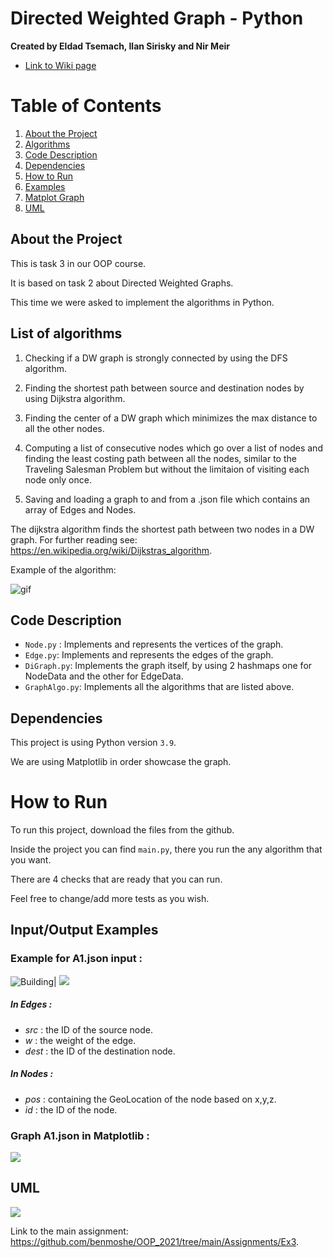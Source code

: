 # Directed Weighted Graph - Python
**Created by Eldad Tsemach, Ilan Sirisky and Nir Meir**
 
- [Link to Wiki page](https://github.com/TorNim0s/Directed-Weighted-Graph-Python/wiki)

# Table of Contents
1. [About the Project](#About)
2. [Algorithms](#algorithms)
3. [Code Description](#code)
4. [Dependencies](#dependencies)
5. [How to Run](#run)
6. [Examples](#examples)
7. [Matplot Graph](#matplot)
8. [UML](#uml)

## About the Project <a name="About"></a>
This is task  3 in our OOP course.

It is based on task 2 about Directed Weighted Graphs.

This time we were asked to implement the algorithms in Python.

## List of algorithms <a name="algorithms"></a>
1. Checking if a DW graph is strongly connected by using the DFS algorithm.

2. Finding the shortest path between source and destination nodes by using Dijkstra algorithm.

3. Finding the center of a DW graph which minimizes the max distance to all the other nodes.
4. Computing a list of consecutive nodes which go over a list of nodes and finding the least costing path between all the nodes,
        similar to the Traveling Salesman Problem but without the limitaion of visiting each node only once.
5. Saving and loading a graph to and from a .json file which contains an array of Edges and Nodes.

The dijkstra algorithm finds the shortest path between two nodes in a DW graph.
For further reading see: https://en.wikipedia.org/wiki/Dijkstras_algorithm.

Example of the algorithm:

![gif](https://upload.wikimedia.org/wikipedia/commons/thumb/5/57/Dijkstra_Animation.gif/220px-Dijkstra_Animation.gif)


## Code Description <a name="code"></a>
- `Node.py` : Implements and represents the vertices of the graph.
- `Edge.py`: Implements and represents the edges of the graph.
- `DiGraph.py`: Implements the graph itself, by using 2 hashmaps one for NodeData and the other for EdgeData.
- `GraphAlgo.py`: Implements all the algorithms that are listed above.


## Dependencies <a name="dependencies"></a>
This project is using Python version `3.9`.

We are using Matplotlib in order showcase the graph.

# How to Run <a name="run"></a>
To run this project, download the files from the github.

Inside the project you can find `main.py`, there you run the any algorithm that you want.

There are 4 checks that are ready that you can run.

Feel free to change/add more tests as you wish. 

## Input/Output Examples <a name="examples"></a>
### Example for A1.json input :
![Building](https://i.imgur.com/lrdPLgw.png)| ![](https://i.imgur.com/kuF2Q7q.png)
##### In Edges :
- *src* : the ID of the source node.
- *w* : the weight of the edge.
- *dest* : the ID of the destination node.

##### In Nodes :
- *pos* : containing the GeoLocation of the node based on x,y,z.
- *id* : the ID of the node.

### Graph A1.json in Matplotlib : <a name="matplot"></a>
![](https://i.imgur.com/QTyCCNi.png)

## UML <a name="uml"></a>
![](https://i.imgur.com/DjIYCVr.png)

Link to the main assignment: https://github.com/benmoshe/OOP_2021/tree/main/Assignments/Ex3.
